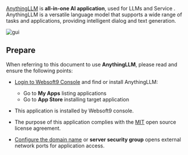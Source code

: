 [AnythingLLM](https://anythingllm.com/) is **all-in-one AI application**, used for LLMs and Service . AnythingLLM is a versatile language model that supports a wide range of tasks and applications, providing intelligent dialog and text generation.


![gui](http://libs.websoft9.com/Websoft9/DocsPicture/zh/anythingllm/anythingllm-gui-websoft9.png)


## Prepare

When referring to this document to use **AnythingLLM**, please read and ensure the following points:

- [Login to Websoft9 Console](./login-console) and find or install AnythingLLM:
  - Go to **My Apps** listing applications 
  - Go to **App Store** installing target application

- This application is installed by Websoft9 console.


- The purpose of this application complies with the [MIT](https://opensource.org/licenses/MIT) open source license agreement.


- [Configure the domain name](./domain-set) or **server security group** opens external network ports for application access.